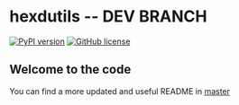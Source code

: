 # hexdutils -- DEV BRANCH

[![PyPI version](https://img.shields.io/pypi/v/hexdutils.svg)](https://pypi.python.org/pypi/hexdutils/)
[![GitHub license](https://img.shields.io/github/license/davix3f/hexdutils.svg)](https://github.com/davix3f/hexdutils/blob/master/README.md)

## Welcome to the code

You can find a more updated and useful README in [master](../master/README.md)